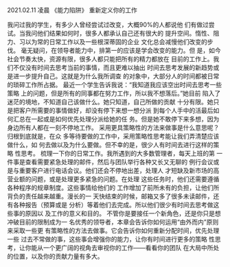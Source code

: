 2021.02.11 凌晨 《能力陷阱》
重新定义你的工作

我问过我的学生，有多少人曾经尝试过改变，大概90%的人都说他
们有做过尝试。当我问他们结果如何时，很多人都承认自己还有很大的
提升空间。惰性、阻力、习以为常的日常工作以及一些根深蒂固的企业
文化总会减慢他们改变的步伐。
毫无疑问，在领导者能力中，排第一的应该是学会改变的能力。但
是，如今社会节奏太快，资源有限，很多人都只能把所有的精力都放在
目前的工作上。我们不仅没有时间去思考当前的事情，而且更难以抽出
时间去思考发展的新趋势或是进一步提升自己。这就是为什么我所调查
的对象中，大部分人的时间都被日常的琐碎工作所占据。
最近一个学生告诉我说：“我知道我应该空出时间去思考一些策略
上的问题，但是所有的同事都在努力工作，所以我不想落后。”她目前
陷入了迷茫的境地，不知道自己该做什么。她只知道，自己所做的贡献
十分有限。她只是把客户所需要的事情做好，却没有停下来想一想分派
到每个人手中的活最后如何汇总在一起或是如何优先处理分派给她的任
务。但是她不敢停下来多想，因为身边所有人都在一刻不停地工作。
采用更具策略性的方法来做事是什么意思呢？归根到底就是，在众
多等待要做的工作中，采用策略性思考能让我们弄清楚应该做什么，如
何去做以及为什么要做。但不幸的是，很少人有时间去进行这样的策略
性思考。
梳理一下你的日常工作。我所遇到的大多数管理者，每天上班的第
一件事是查看需要紧急处理的邮件，然后与团队举行各种又长又无聊的
例行会议或是与重要客户进行电话会议。他们还会不停地出差，处理人
才短缺及新市场的高营业额的问题，或是处理更多紧急的问题。在处理
这些任务时，他们还需要遵循各种程序的规章制度。这些事情给他们的
工作增加了前所未有的负担，让他们所背负的责任越来越重。漫长的一
天快结束的时候，邮箱又多了很多未读邮件，还有各种报告（预算或是
分析）等着他们去完成。所以他们很少有时间去思考做这些事的原因以
及工作的意义和目的。
不管你是要接任一个新角色，还是你只是想冲破目前的限制成为一
名优秀的领导者，本章会告诉你如何运用“由外而内”原则来采取一些更
有策略性的方法去做事。它会告诉你如何重新分配时间，优先处理一些
过去不常做的事，这些事会增强你的能力，让你有时间进行更多的策略
性思考，让你能从一个更广阔的视角去审视你的工作——看看你的团队
在大局中所处的位置，以及你的贡献力量有多大。
